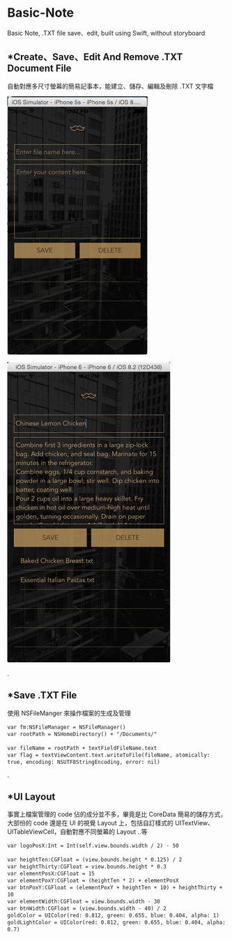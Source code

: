 # Basic-Note
Basic Note, .TXT file save、edit, built using Swift, without storyboard

*Create、Save、Edit And Remove .TXT Document File
-------------------------------------------------------------------

自動對應多尺寸螢幕的簡易記事本，能建立、儲存、編輯及刪除 .TXT 文字檔

![image](https://raw.githubusercontent.com/Smith0314/Basic-Note/master/screenshots/iphone5s.png)

![image](https://raw.githubusercontent.com/Smith0314/Basic-Note/master/screenshots/iphone6.png) 

.        

*Save .TXT File
-------------------------------------------------------------------

使用 NSFileManger 來操作檔案的生成及管理

    var fm:NSFileManager = NSFileManager()
    var rootPath = NSHomeDirectory() + "/Documents/"

    var fileName = rootPath + textFieldFileName.text
    var flag = textViewContent.text.writeToFile(fileName, atomically: true, encoding: NSUTF8StringEncoding, error: nil)

.        

*UI Layout
-------------------------------------------------------------------

事實上檔案管理的 code 佔的成分並不多，畢竟是比 CoreData 簡易的儲存方式，大部份的 code 還是在 UI 的視覺 Layout 上，包括自訂樣式的 UITextView、UITableViewCell，自動對應不同螢幕的 Layout ..等

    var logoPosX:Int = Int(self.view.bounds.width / 2) - 50
   
    var heightTen:CGFloat = (view.bounds.height * 0.125) / 2
    var heightThirty:CGFloat = view.bounds.height * 0.3
    var elementPosX:CGFloat = 15
    var elementPoxY:CGFloat = (heightTen * 2) + elementPosX
    var btnPoxY:CGFloat = (elementPoxY + heightTen + 10) + heightThirty + 10
    var elementWidth:CGFloat = view.bounds.width - 30
    var btnWidth:CGFloat = (view.bounds.width - 40) / 2
    goldColor = UIColor(red: 0.812, green: 0.655, blue: 0.404, alpha: 1)
    goldLightColor = UIColor(red: 0.812, green: 0.655, blue: 0.404, alpha: 0.7)
    
    
